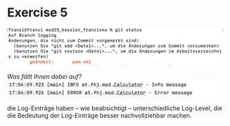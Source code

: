 # Exercise 5

![](resources/images/ex5_1.png)


*Was fällt Ihnen dabei auf?*
![](resources/images/ex5_2.png)

die Log-Einträge haben – wie beabsichtigt – unterschiedliche Log-Level, die die Bedeutung der Log-Einträge besser nachvollziehbar machen.






